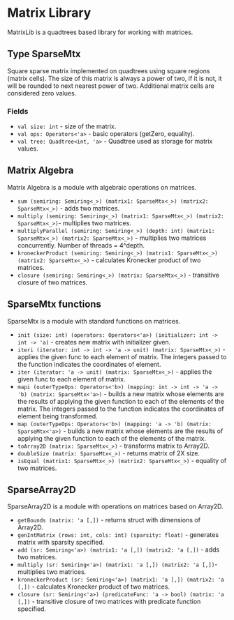# Matrix Library

MatrixLib is a quadtrees based library for working with matrices.

## Type SparseMtx

Square sparse matrix implemented on quadtrees using square regions (matrix cells).
The size of this matrix is always a power of two, if it is not, it will be rounded to next nearest power of two.
Additional matrix cells are considered zero values.

### Fields
* `val size: int` - size of the matrix.
* `val ops: Operators<'a>` - basic operators (getZero, equality).
* `val tree: Quadtree<int, 'a>` - Quadtree used as storage for matrix values. 

## Matrix Algebra

Matrix Algebra is a module with algebraic operations on matrices.

* `sum (semiring: Semiring<_>) (matrix1: SparseMtx<_>) (matrix2: SparseMtx<_>)` - adds two matrices.
* `multiply (semiring: Semiring<_>) (matrix1: SparseMtx<_>) (matrix2: SparseMtx<_>)`- multiplies two matrices.
* `multiplyParallel (semiring: Semiring<_>) (depth: int) (matrix1: SparseMtx<_>) (matrix2: SparseMtx<_>)` - multiplies two matrices concurrently. Number of threads = 4^depth.
* `kroneckerProduct (semiring: Semiring<_>) (matrix1: SparseMtx<_>) (matrix2: SparseMtx<_>)` - calculates Kronecker product of two matrices.
* `closure (semiring: Semiring<_>) (matrix: SparseMtx<_>)` - transitive closure of two matrices.

## SparseMtx functions

SparseMtx is a module with standard functions on matrices.

* `init (size: int) (operators: Operators<'a>) (initializer: int -> int -> 'a)` - creates new matrix with initializer given.
* `iteri (iterator: int -> int -> 'a -> unit) (matrix: SparseMtx<_>)` - applies the given func to each element of matrix. The integers passed to the function indicates the coordinates of element.
* `iter (iterator: 'a -> unit) (matrix: SparseMtx<_>)` - applies the given func to each element of matrix.
* `mapi (outerTypeOps: Operators<'b>) (mapping: int -> int -> 'a -> 'b) (matrix: SparseMtx<'a>)` - builds a new matrix whose elements are the results of applying the given function to each of the elements of the matrix. The integers passed to the function indicates the coordinates of element being transformed.
* `map (outerTypeOps: Operators<'b>) (mapping: 'a -> 'b) (matrix: SparseMtx<'a>)` - builds a new matrix whose elements are the results of applying the given function to each of the elements of the matrix.
* `toArray2D (matrix: SparseMtx<_>)` - transforms matrix to Array2D.
* `doubleSize (matrix: SparseMtx<_>)` - returns matrix of 2X size.
* `isEqual (matrix1: SparseMtx<_>) (matrix2: SparseMtx<_>)` - equality of two matrices.

## SparseArray2D

SparseArray2D is a module with operations on matrices based on Array2D.

* `getBounds (matrix: 'a [,])` - returns struct with dimensions of Array2D.
* `genIntMatrix (rows: int, cols: int) (sparsity: float)` - generates matrix with sparsity specified.
* `add (sr: Semiring<'a>) (matrix1: 'a [,]) (matrix2: 'a [,])` - adds two matrices.
* `multiply (sr: Semiring<'a>) (matrix1: 'a [,]) (matrix2: 'a [,])`- multiplies two matrices.
* `kroneckerProduct (sr: Semiring<'a>) (matrix1: 'a [,]) (matrix2: 'a [,])` - calculates Kronecker product of two matrices.
* `closure (sr: Semiring<'a>) (predicateFunc: 'a -> bool) (matrix: 'a [,])` - transitive closure of two matrices with predicate function specified.

